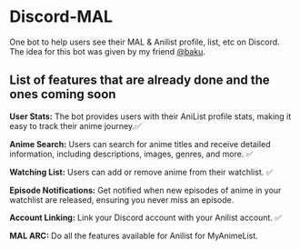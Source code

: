 # Discord-MAL
One bot to help users see their MAL & Anilist profile, list, etc on Discord. 
The idea for this bot was given by my friend [@baku](https://github.com/maiorikizu). 

## List of features that are already done and the ones coming soon 
**User Stats:** The bot provides users with their AniList profile stats, making it easy to track their anime journey.✅

**Anime Search:** Users can search for anime titles and receive detailed information, including descriptions, images, genres, and more. ✅

**Watching List:** Users can add or remove anime from their watchlist. ✅

**Episode Notifications:** Get notified when new episodes of anime in your watchlist are released, ensuring you never miss an episode.

**Account Linking:** Link your Discord account with your Anilist account. ✅

**MAL ARC:** Do all the features available for Anilist for MyAnimeList.
